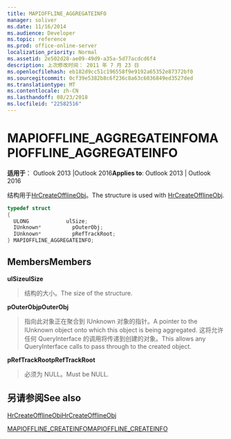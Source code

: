 ```yaml
---
title: MAPIOFFLINE_AGGREGATEINFO
manager: soliver
ms.date: 11/16/2014
ms.audience: Developer
ms.topic: reference
ms.prod: office-online-server
localization_priority: Normal
ms.assetid: 2e502d28-ae09-49d9-a35a-5d77acdcd6f4
description: 上次修改时间： 2011 年 7 月 23 日
ms.openlocfilehash: eb182d9cc51c196558f9e9192a65352e87372bf0
ms.sourcegitcommit: 0cf39e5382b8c6f236c8a63c6036849ed3527ded
ms.translationtype: MT
ms.contentlocale: zh-CN
ms.lasthandoff: 08/23/2018
ms.locfileid: "22582516"
---
```

# <a name="mapiofflineaggregateinfo"></a><span data-ttu-id="afee6-103">MAPIOFFLINE_AGGREGATEINFO</span><span class="sxs-lookup"><span data-stu-id="afee6-103">MAPIOFFLINE_AGGREGATEINFO</span></span>

  
  
<span data-ttu-id="afee6-104">**适用于**： Outlook 2013 |Outlook 2016</span><span class="sxs-lookup"><span data-stu-id="afee6-104">**Applies to**: Outlook 2013 | Outlook 2016</span></span> 
  
<span data-ttu-id="afee6-105">结构用于[HrCreateOfflineObj](hrcreateofflineobj.md)。</span><span class="sxs-lookup"><span data-stu-id="afee6-105">The structure is used with [HrCreateOfflineObj](hrcreateofflineobj.md).</span></span> 
  
```cpp
typedef struct
{
  ULONG            ulSize;
  IUnknown*          pOuterObj;
  IUnknown*          pRefTrackRoot;
} MAPIOFFLINE_AGGREGATEINFO;
```

## <a name="members"></a><span data-ttu-id="afee6-106">Members</span><span class="sxs-lookup"><span data-stu-id="afee6-106">Members</span></span>

 <span data-ttu-id="afee6-107">**ulSize**</span><span class="sxs-lookup"><span data-stu-id="afee6-107">**ulSize**</span></span>
  
> <span data-ttu-id="afee6-108">结构的大小。</span><span class="sxs-lookup"><span data-stu-id="afee6-108">The size of the structure.</span></span>
    
 <span data-ttu-id="afee6-109">**pOuterObj**</span><span class="sxs-lookup"><span data-stu-id="afee6-109">**pOuterObj**</span></span>
  
> <span data-ttu-id="afee6-110">指向此对象正在聚合到 IUnknown 对象的指针。</span><span class="sxs-lookup"><span data-stu-id="afee6-110">A pointer to the IUnknown object onto which this object is being aggregated.</span></span> <span data-ttu-id="afee6-111">这将允许任何 QueryInterface 的调用将传递到创建的对象。</span><span class="sxs-lookup"><span data-stu-id="afee6-111">This allows any QueryInterface calls to pass through to the created object.</span></span>
    
 <span data-ttu-id="afee6-112">**pRefTrackRoot**</span><span class="sxs-lookup"><span data-stu-id="afee6-112">**pRefTrackRoot**</span></span>
  
> <span data-ttu-id="afee6-113">必须为 NULL。</span><span class="sxs-lookup"><span data-stu-id="afee6-113">Must be NULL.</span></span>
    
## <a name="see-also"></a><span data-ttu-id="afee6-114">另请参阅</span><span class="sxs-lookup"><span data-stu-id="afee6-114">See also</span></span>



[<span data-ttu-id="afee6-115">HrCreateOfflineObj</span><span class="sxs-lookup"><span data-stu-id="afee6-115">HrCreateOfflineObj</span></span>](hrcreateofflineobj.md)
  
[<span data-ttu-id="afee6-116">MAPIOFFLINE_CREATEINFO</span><span class="sxs-lookup"><span data-stu-id="afee6-116">MAPIOFFLINE_CREATEINFO</span></span>](mapioffline_createinfo.md)

